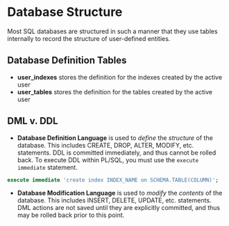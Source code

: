 # Database Structure
Most SQL databases are structured in such a manner that they use tables internally to record the structure of user-defined entities.

## Database Definition Tables
* **user_indexes** stores the definition for the indexes created by the active user
* **user_tables** stores the definition for the tables created by the active user

## DML v. DDL
* **Database Definition Language** is used to *define* the *structure* of the database. This includes CREATE, DROP, ALTER, MODIFY, etc. statements. DDL is committed immediately, and thus cannot be rolled back. To execute DDL within PL/SQL, you must use the `execute immediate` statement.
```SQL
execute immediate 'create index INDEX_NAME on SCHEMA.TABLE(COLUMN)';
```
* **Database Modification Language** is used to *modify* the *contents* of the database. This includes INSERT, DELETE, UPDATE, etc. statements. DML actions are not saved until they are explicitly committed, and thus may be rolled back prior to this point.


